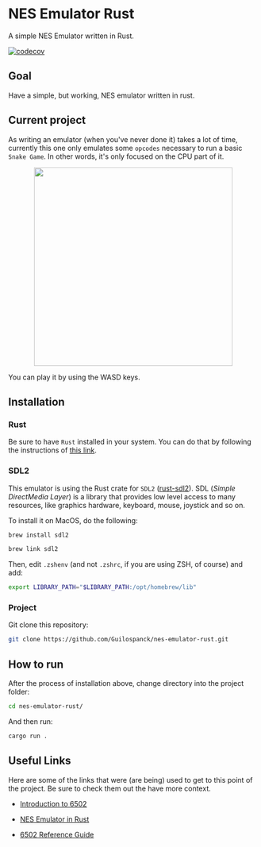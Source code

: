 # NES Emulator Rust
A simple NES Emulator written in Rust.

[![codecov](https://codecov.io/gh/Guilospanck/nes-emulator-rust/branch/main/graph/badge.svg?token=7VJXXU7UFJ)](https://codecov.io/gh/Guilospanck/nes-emulator-rust)

## Goal
Have a simple, but working, NES emulator written in rust.

## Current project
As writing an emulator (when you've never done it) takes a lot of time, currently this one only emulates some `opcodes` necessary to run a basic `Snake Game`. In other words, it's only focused on the CPU part of it.

<div align="center">
  <image src="./docs/img/snake.jpeg" width="400" height="400">
</div>

You can play it by using the WASD keys.

## Installation

### Rust
Be sure to have `Rust` installed in your system. You can do that by following the instructions of [this link](https://www.rust-lang.org/tools/install).

### SDL2
This emulator is using the Rust crate for `SDL2` ([rust-sdl2](https://github.com/Rust-SDL2/rust-sdl2)). SDL (<i>Simple DirectMedia Layer</i>) is a library that provides low level access to many resources, like graphics hardware, keyboard, mouse, joystick and so on.

To install it on MacOS, do the following:
```bash
brew install sdl2
```
```bash
brew link sdl2 
```
Then, edit `.zshenv` (and not `.zshrc`, if you are using ZSH, of course) and add:
```bash
export LIBRARY_PATH="$LIBRARY_PATH:/opt/homebrew/lib"
```

### Project
Git clone this repository:
```bash
git clone https://github.com/Guilospanck/nes-emulator-rust.git
```

## How to run
After the process of installation above, change directory into the project folder:

```bash
cd nes-emulator-rust/
```

And then run:

```bash
cargo run .
```

## Useful Links
Here are some of the links that were (are being) used to get to this point of the project. Be sure to check them out the have more context.
- [Introduction to 6502](https://skilldrick.github.io/easy6502/index.html#intro)

- [NES Emulator in Rust](https://bugzmanov.github.io/nes_ebook/chapter_3_1.html)

- [6502 Reference Guide](https://www.nesdev.org/obelisk-6502-guide/)
